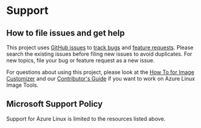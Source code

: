 # Support

## How to file issues and get help

This project uses [GitHub issues][gh-issue] to [track bugs][gh-bug] and [feature requests][gh-feature]. Please search the existing issues before filing new issues to avoid duplicates. For new topics, file your bug or feature request as a new issue.

For questions about using this project, please look at the [How To for Image Customizer][tutorial] and our [Contributor's Guide][contributor] if you want to work on Azure Linux Image Tools.

## Microsoft Support Policy

Support for Azure Linux is limited to the resources listed above.

[gh-issue]: https://github.com/microsoft/azure-linux-image-tools/issues/new/choose
[gh-bug]: https://github.com/microsoft/azure-linux-image-tools/issues/new?labels=bug
[gh-feature]: https://github.com/microsoft/azure-linux-image-tools/issues/new?labels=enhancement
[tutorial]: https://microsoft.github.io/azure-linux-image-tools/imagecustomizer/how-to/
[contributor]: https://github.com/microsoft/azure-linux-image-tools/blob/main/CONTRIBUTING.md
